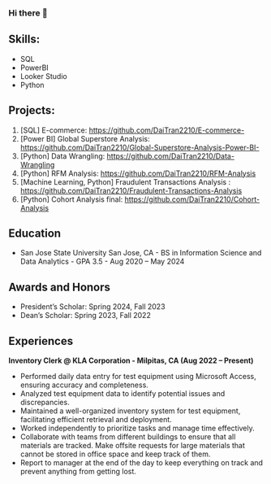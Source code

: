 ### Hi there 👋

<!--
**DaiTran2210/daitran2210** is a ✨ _special_ ✨ repository because its `README.md` (this file) appears on your GitHub profile.

Here are some ideas to get you started:

- 🔭 I’m currently working on ...
- 🌱 I’m currently learning ...
- 👯 I’m looking to collaborate on ...
- 🤔 I’m looking for help with ...
- 💬 Ask me about ...
- 📫 How to reach me: ...
- 😄 Pronouns: ...
- ⚡ Fun fact: ...
-->
 ## Skills:
 - SQL
 - PowerBI
 - Looker Studio
 - Python

## Projects:
1.  [SQL] E-commerce: https://github.com/DaiTran2210/E-commerce-
2.  [Power BI] Global Superstore Analysis: https://github.com/DaiTran2210/Global-Superstore-Analysis-Power-BI-
3.  [Python] Data Wrangling: https://github.com/DaiTran2210/Data-Wrangling
4.  [Python] RFM Analysis: https://github.com/DaiTran2210/RFM-Analysis
5.  [Machine Learning, Python] Fraudulent Transactions Analysis : https://github.com/DaiTran2210/Fraudulent-Transactions-Analysis
6.  [Python] Cohort Analysis final: https://github.com/DaiTran2210/Cohort-Analysis
   
## Education
- San Jose State University San Jose, CA - 
BS in Information Science and Data Analytics - GPA 3.5 - Aug 2020 – May 2024


## Awards and Honors
- President’s Scholar: Spring 2024, Fall 2023
- Dean’s Scholar: Spring 2023, Fall 2022

## Experiences
**Inventory Clerk @ KLA Corporation - Milpitas, CA (Aug 2022 – Present)**
  - Performed daily data entry for test equipment using Microsoft Access, ensuring accuracy and completeness.
  - Analyzed test equipment data to identify potential issues and discrepancies.
  - Maintained a well-organized inventory system for test equipment, facilitating efficient retrieval and deployment.
  - Worked independently to prioritize tasks and manage time effectively.
  - Collaborate with teams from different buildings to ensure that all materials are tracked. Make offsite requests for large materials that cannot be stored in office space and keep track of them.
  - Report to manager at the end of the day to keep everything on track and prevent anything from getting lost.
